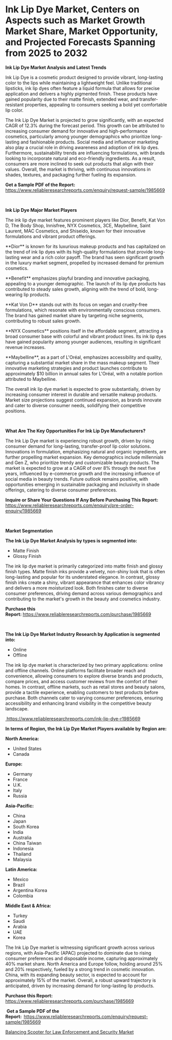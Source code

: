 <p><h1>Ink Lip Dye Market, Centers on Aspects such as Market Growth Market Share, Market Opportunity, and Projected Forecasts Spanning from 2025 to 2032</h1></p><p><strong>Ink Lip Dye Market Analysis and Latest Trends</strong></p>
<p><p>Ink Lip Dye is a cosmetic product designed to provide vibrant, long-lasting color to the lips while maintaining a lightweight feel. Unlike traditional lipsticks, ink lip dyes often feature a liquid formula that allows for precise application and delivers a highly pigmented finish. These products have gained popularity due to their matte finish, extended wear, and transfer-resistant properties, appealing to consumers seeking a bold yet comfortable lip color.</p><p>The Ink Lip Dye Market is projected to grow significantly, with an expected CAGR of 12.3% during the forecast period. This growth can be attributed to increasing consumer demand for innovative and high-performance cosmetics, particularly among younger demographics who prioritize long-lasting and fashionable products. Social media and influencer marketing also play a crucial role in driving awareness and adoption of ink lip dyes. Furthermore, sustainability trends are influencing formulations, with brands looking to incorporate natural and eco-friendly ingredients. As a result, consumers are more inclined to seek out products that align with their values. Overall, the market is thriving, with continuous innovations in shades, textures, and packaging further fueling its expansion.</p></p>
<p><strong>Get a Sample PDF of the Report:&nbsp;</strong> <a href="https://www.reliableresearchreports.com/enquiry/request-sample/1985669?utm_campaign=3360&utm_medium=2&utm_source=Github&utm_content=ia&utm_term=06042025&utm_id=ink-lip-dye">https://www.reliableresearchreports.com/enquiry/request-sample/1985669</a></p>
<p>&nbsp;</p>
<p><strong>Ink Lip Dye Major Market Players</strong></p>
<p><p>The ink lip dye market features prominent players like Dior, Benefit, Kat Von D, The Body Shop, Innisfree, NYX Cosmetics, 3CE, Maybelline, Saint Laurent, MAC Cosmetics, and Shiseido, known for their innovative formulations and vibrant product offerings.</p><p>**Dior** is known for its luxurious makeup products and has capitalized on the trend of ink lip dyes with its high-quality formulations that provide long-lasting wear and a rich color payoff. The brand has seen significant growth in the luxury market segment, propelled by increased demand for premium cosmetics.</p><p>**Benefit** emphasizes playful branding and innovative packaging, appealing to a younger demographic. The launch of its lip dye products has contributed to steady sales growth, aligning with the trend of bold, long-wearing lip products.</p><p>**Kat Von D** stands out with its focus on vegan and cruelty-free formulations, which resonate with environmentally conscious consumers. The brand has gained market share by targeting niche segments, contributing to robust sales growth.</p><p>**NYX Cosmetics** positions itself in the affordable segment, attracting a broad consumer base with colorful and vibrant product lines. Its ink lip dyes have gained popularity among younger audiences, resulting in significant revenue increases.</p><p>**Maybelline**, as a part of L'Oréal, emphasizes accessibility and quality, capturing a substantial market share in the mass makeup segment. Their innovative marketing strategies and product launches contribute to approximately $10 billion in annual sales for L'Oréal, with a notable portion attributed to Maybelline.</p><p>The overall ink lip dye market is expected to grow substantially, driven by increasing consumer interest in durable and versatile makeup products. Market size projections suggest continued expansion, as brands innovate and cater to diverse consumer needs, solidifying their competitive positions.</p></p>
<p>&nbsp;</p>
<p><strong>What Are The Key Opportunities For Ink Lip Dye Manufacturers?</strong></p>
<p><p>The Ink Lip Dye market is experiencing robust growth, driven by rising consumer demand for long-lasting, transfer-proof lip color solutions. Innovations in formulation, emphasizing natural and organic ingredients, are further propelling market expansion. Key demographics include millennials and Gen Z, who prioritize trendy and customizable beauty products. The market is expected to grow at a CAGR of over 8% through the next five years, influenced by e-commerce growth and the increasing influence of social media in beauty trends. Future outlook remains positive, with opportunities emerging in sustainable packaging and inclusivity in shade offerings, catering to diverse consumer preferences.</p></p>
<p><strong>Inquire or Share Your Questions If Any Before Purchasing This Report:</strong> <a href="https://www.reliableresearchreports.com/enquiry/pre-order-enquiry/1985669?utm_campaign=3360&utm_medium=2&utm_source=Github&utm_content=ia&utm_term=06042025&utm_id=ink-lip-dye">https://www.reliableresearchreports.com/enquiry/pre-order-enquiry/1985669</a></p>
<p>&nbsp;</p>
<p><strong>Market Segmentation</strong></p>
<p><strong>The Ink Lip Dye Market Analysis by types is segmented into:</strong></p>
<p><ul><li>Matte Finish</li><li>Glossy Finish</li></ul></p>
<p><p>The ink lip dye market is primarily categorized into matte finish and glossy finish types. Matte finish inks provide a velvety, non-shiny look that is often long-lasting and popular for its understated elegance. In contrast, glossy finish inks create a shiny, vibrant appearance that enhances color vibrancy and delivers a more moisturized look. Both finishes cater to diverse consumer preferences, driving demand across various demographics and contributing to the market's growth in the beauty and cosmetics industry.</p></p>
<p><strong>Purchase this Report:&nbsp;</strong><a href="https://www.reliableresearchreports.com/purchase/1985669?utm_campaign=3360&utm_medium=2&utm_source=Github&utm_content=ia&utm_term=06042025&utm_id=ink-lip-dye">https://www.reliableresearchreports.com/purchase/1985669</a></p>
<p>&nbsp;</p>
<p><strong>The Ink Lip Dye Market Industry Research by Application is segmented into:</strong></p>
<p><ul><li>Online</li><li>Offline</li></ul></p>
<p><p>The ink lip dye market is characterized by two primary applications: online and offline channels. Online platforms facilitate broader reach and convenience, allowing consumers to explore diverse brands and products, compare prices, and access customer reviews from the comfort of their homes. In contrast, offline markets, such as retail stores and beauty salons, provide a tactile experience, enabling customers to test products before purchase. Both channels cater to varying consumer preferences, ensuring accessibility and enhancing brand visibility in the competitive beauty landscape.</p></p>
<p><a href="https://www.reliableresearchreports.com/ink-lip-dye-r1985669?utm_campaign=3360&utm_medium=2&utm_source=Github&utm_content=ia&utm_term=06042025&utm_id=ink-lip-dye">&nbsp;https://www.reliableresearchreports.com/ink-lip-dye-r1985669</a></p>
<p><strong>In terms of Region, the Ink Lip Dye Market Players available by Region are:</strong></p>
<p>
    <p> <strong> North America: </strong>
        <ul>
            <li>United States</li>
            <li>Canada</li>
        </ul>
        </p> 
    <p> <strong> Europe: </strong>
        <ul>
            <li>Germany</li>
            <li>France</li>
            <li>U.K.</li>
            <li>Italy</li>
            <li>Russia</li>
        </ul>
        </p> 
    <p> <strong> Asia-Pacific: </strong>
        <ul>
            <li>China</li>
            <li>Japan</li>
            <li>South Korea</li>
            <li>India</li>
            <li>Australia</li>
            <li>China Taiwan</li>
            <li>Indonesia</li>
            <li>Thailand</li>
            <li>Malaysia</li>
        </ul>
        </p> 
    <p> <strong> Latin America: </strong>
        <ul>
            <li>Mexico</li>
            <li>Brazil</li>
            <li>Argentina Korea</li>
            <li>Colombia</li>
        </ul>
        </p> 
    <p> <strong> Middle East & Africa: </strong>
        <ul>
            <li>Turkey</li>
            <li>Saudi</li>
            <li>Arabia</li>
            <li>UAE</li>
            <li>Korea</li>
        </ul>
    </p>
    </p>
<p><p>The Ink Lip Dye market is witnessing significant growth across various regions, with Asia-Pacific (APAC) projected to dominate due to rising consumer preferences and disposable income, capturing approximately 40% market share. North America and Europe follow, holding around 25% and 20% respectively, fueled by a strong trend in cosmetic innovation. China, with its expanding beauty sector, is expected to account for approximately 15% of the market. Overall, a robust upward trajectory is anticipated, driven by increasing demand for long-lasting lip products.</p></p>
<p><strong>Purchase this Report: </strong><a href="https://www.reliableresearchreports.com/purchase/1985669?utm_campaign=3360&utm_medium=2&utm_source=Github&utm_content=ia&utm_term=06042025&utm_id=ink-lip-dye">https://www.reliableresearchreports.com/purchase/1985669</a></p>
<p>&nbsp;<strong>Get a Sample PDF of the Report:&nbsp;&nbsp;</strong><a href="https://www.reliableresearchreports.com/enquiry/request-sample/1985669?utm_campaign=3360&utm_medium=2&utm_source=Github&utm_content=ia&utm_term=06042025&utm_id=ink-lip-dye">https://www.reliableresearchreports.com/enquiry/request-sample/1985669</a></p>
<p><strong></strong></p>
<p><p><a href="https://github.com/sderolza/Market-Research-Report-List-1/blob/main/balancing-scooter-for-law-enforcement-and-security-market.md?utm_campaign=3360&utm_medium=2&utm_source=Github&utm_content=ia&utm_term=06042025&utm_id=ink-lip-dye">Balancing Scooter for Law Enforcement and Security Market</a></p></p>